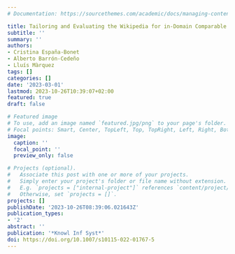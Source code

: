 ```yaml
---
# Documentation: https://sourcethemes.com/academic/docs/managing-content/

title: Tailoring and Evaluating the Wikipedia for in-Domain Comparable Corpora Extraction
subtitle: ''
summary: ''
authors:
- Cristina España-Bonet
- Alberto Barrón-Cedeño
- Lluís Màrquez
tags: []
categories: []
date: '2023-03-01'
lastmod: 2023-10-26T10:39:07+02:00
featured: true
draft: false

# Featured image
# To use, add an image named `featured.jpg/png` to your page's folder.
# Focal points: Smart, Center, TopLeft, Top, TopRight, Left, Right, BottomLeft, Bottom, BottomRight.
image:
  caption: ''
  focal_point: ''
  preview_only: false

# Projects (optional).
#   Associate this post with one or more of your projects.
#   Simply enter your project's folder or file name without extension.
#   E.g. `projects = ["internal-project"]` references `content/project/deep-learning/index.md`.
#   Otherwise, set `projects = []`.
projects: []
publishDate: '2023-10-26T08:39:06.021643Z'
publication_types:
- '2'
abstract: ''
publication: '*Knowl Inf Syst*'
doi: https://doi.org/10.1007/s10115-022-01767-5
---
```

